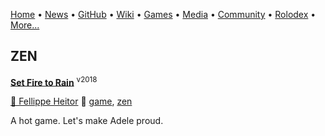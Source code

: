 [Home](https://qb64.com) • [News](/news.md) • [GitHub](/github.md) • [Wiki](/wiki.md) • [Games](/games.md) • [Media](/media.md) • [Community](/community.md) • [Rolodex](/rolodex.md) • [More...](/more.md)

## ZEN

**[Set Fire to Rain](set-fire-to-rain/index)** <sup>v2018</sup>

[🐝 Fellippe Heitor](fellippe-heitor) 🔗 [game](game), [zen](zen)

A hot game. Let's make Adele proud.
